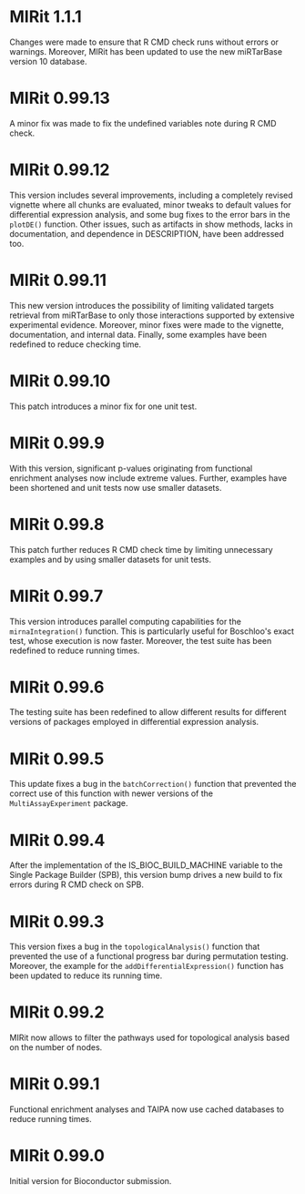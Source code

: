 # MIRit 1.1.1

Changes were made to ensure that R CMD check runs without errors or warnings.
Moreover, MIRit has been updated to use the new miRTarBase version 10 database.

# MIRit 0.99.13

A minor fix was made to fix the undefined variables note during R CMD check.

# MIRit 0.99.12

This version includes several improvements, including a completely revised
vignette where all chunks are evaluated, minor tweaks to default values for
differential expression analysis, and some bug fixes to the error bars in the
`plotDE()` function. Other issues, such as artifacts in show methods, lacks in
documentation, and dependence in DESCRIPTION, have been addressed too.

# MIRit 0.99.11

This new version introduces the possibility of limiting validated targets
retrieval from miRTarBase to only those interactions supported by extensive
experimental evidence. Moreover, minor fixes were made to the vignette,
documentation, and internal data. Finally, some examples have been redefined
to reduce checking time.

# MIRit 0.99.10

This patch introduces a minor fix for one unit test.

# MIRit 0.99.9

With this version, significant p-values originating from functional enrichment
analyses now include extreme values. Further, examples have been shortened and
unit tests now use smaller datasets.

# MIRit 0.99.8

This patch further reduces R CMD check time by limiting unnecessary examples
and by using smaller datasets for unit tests.

# MIRit 0.99.7

This version introduces parallel computing capabilities for the
`mirnaIntegration()` function. This is particularly useful for Boschloo's
exact test, whose execution is now faster. Moreover, the test suite has been
redefined to reduce running times.

# MIRit 0.99.6

The testing suite has been redefined to allow different results for different
versions of packages employed in differential expression analysis.

# MIRit 0.99.5

This update fixes a bug in the `batchCorrection()` function that prevented the
correct use of this function with newer versions of the `MultiAssayExperiment`
package.

# MIRit 0.99.4

After the implementation of the IS_BIOC_BUILD_MACHINE variable to the Single
Package Builder (SPB), this version bump drives a new build to fix errors 
during R CMD check on SPB.

# MIRit 0.99.3

This version fixes a bug in the `topologicalAnalysis()` function that
prevented the use of a functional progress bar during permutation testing.
Moreover, the example for the `addDifferentialExpression()` function has been updated to reduce its running time.

# MIRit 0.99.2

MIRit now allows to filter the pathways used for topological analysis based
on the number of nodes.

# MIRit 0.99.1

Functional enrichment analyses and TAIPA now use cached databases to reduce
running times.

# MIRit 0.99.0

Initial version for Bioconductor submission.
